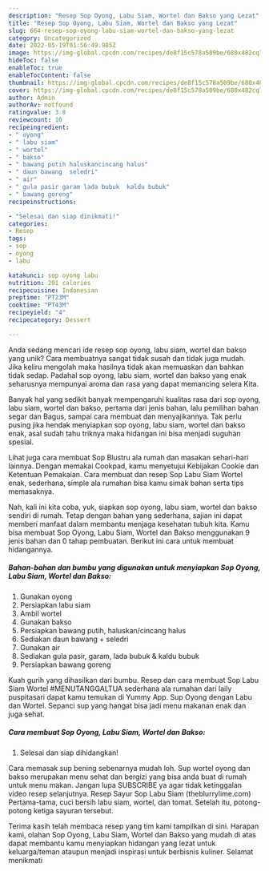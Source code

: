 ```yaml
---
description: "Resep Sop Oyong, Labu Siam, Wortel dan Bakso yang Lezat"
title: "Resep Sop Oyong, Labu Siam, Wortel dan Bakso yang Lezat"
slug: 664-resep-sop-oyong-labu-siam-wortel-dan-bakso-yang-lezat
category: Uncategorized
date: 2022-05-19T01:56:49.985Z
image: https://img-global.cpcdn.com/recipes/de8f15c578a509be/680x482cq70/sop-oyong-labu-siam-wortel-dan-bakso-foto-resep-utama.jpg
hideToc: false
enableToc: true
enableTocContent: false
thumbnail: https://img-global.cpcdn.com/recipes/de8f15c578a509be/680x482cq70/sop-oyong-labu-siam-wortel-dan-bakso-foto-resep-utama.jpg
cover: https://img-global.cpcdn.com/recipes/de8f15c578a509be/680x482cq70/sop-oyong-labu-siam-wortel-dan-bakso-foto-resep-utama.jpg
author: Admin
authorAv: notfound
ratingvalue: 3.8
reviewcount: 10
recipeingredient:
- " oyong"
- " labu siam"
- " wortel"
- " bakso"
- " bawang putih haluskancincang halus"
- " daun bawang  seledri"
- " air"
- " gula pasir garam lada bubuk  kaldu bubuk"
- " bawang goreng"
recipeinstructions:

- "Selesai dan siap dinikmati!"
categories:
- Resep
tags:
- sop
- oyong
- labu

katakunci: sop oyong labu 
nutrition: 291 calories
recipecuisine: Indonesian
preptime: "PT23M"
cooktime: "PT43M"
recipeyield: "4"
recipecategory: Dessert

---
```





Anda sedang mencari ide resep sop oyong, labu siam, wortel dan bakso yang unik? Cara membuatnya sangat tidak susah dan tidak juga mudah. Jika keliru mengolah maka hasilnya tidak akan memuaskan dan bahkan tidak sedap. Padahal sop oyong, labu siam, wortel dan bakso yang enak seharusnya mempunyai aroma dan rasa yang dapat memancing selera Kita.





Banyak hal yang sedikit banyak mempengaruhi kualitas rasa dari sop oyong, labu siam, wortel dan bakso, pertama dari jenis bahan, lalu pemilihan bahan segar dan Bagus, sampai cara membuat dan menyajikannya. Tak perlu pusing jika hendak menyiapkan sop oyong, labu siam, wortel dan bakso enak,      asal sudah tahu triknya maka hidangan ini bisa menjadi suguhan spesial.














Lihat juga cara membuat Sop Blustru ala rumah dan masakan sehari-hari lainnya. Dengan memakai Cookpad, kamu menyetujui Kebijakan Cookie dan Ketentuan Pemakaian. Cara membuat dan resep Sop Labu Siam Wortel enak, sederhana, simple ala rumahan bisa kamu simak bahan serta tips memasaknya.






Nah, kali ini kita coba, yuk, siapkan sop oyong, labu siam, wortel dan bakso sendiri di rumah. Tetap dengan bahan yang sederhana, sajian ini dapat memberi manfaat dalam membantu menjaga kesehatan tubuh kita. Kamu bisa membuat Sop Oyong, Labu Siam, Wortel dan Bakso menggunakan 9 jenis bahan dan 0 tahap pembuatan. Berikut ini cara untuk membuat hidangannya.

<!--inarticleads1-->

##### Bahan-bahan dan bumbu yang digunakan untuk menyiapkan Sop Oyong, Labu Siam, Wortel dan Bakso:

1. Gunakan  oyong
1. Persiapkan  labu siam
1. Ambil  wortel
1. Gunakan  bakso
1. Persiapkan  bawang putih, haluskan/cincang halus
1. Sediakan  daun bawang + seledri
1. Gunakan  air
1. Sediakan  gula pasir, garam, lada bubuk &amp; kaldu bubuk
1. Persiapkan  bawang goreng


Kuah gurih yang dihasilkan dari bumbu. Resep dan cara membuat Sop Labu Siam Wortel #MENUTANGGALTUA sederhana ala rumahan dari laily puspitasari dapat kamu temukan di Yummy App. Sup Oyong dengan Labu dan Wortel. Sepanci sup yang hangat bisa jadi menu makanan enak dan juga sehat. 

<!--inarticleads2-->

##### Cara membuat Sop Oyong, Labu Siam, Wortel dan Bakso:


1. Selesai dan siap dihidangkan!

Cara memasak sup bening sebenarnya mudah loh. Sup wortel oyong dan bakso merupakan menu sehat dan bergizi yang bisa anda buat di rumah untuk menu makan. Jangan lupa SUBSCRIBE ya agar tidak ketinggalan video resep selanjutnya. Resep Sayur Sop Labu Siam (theblurrylime.com) Pertama-tama, cuci bersih labu siam, wortel, dan tomat. Setelah itu, potong-potong ketiga sayuran tersebut. 

Terima kasih telah membaca resep yang tim kami tampilkan di sini. Harapan kami, olahan Sop Oyong, Labu Siam, Wortel dan Bakso yang mudah di atas dapat membantu kamu menyiapkan hidangan yang lezat untuk keluarga/teman ataupun menjadi inspirasi untuk berbisnis kuliner. Selamat menikmati
